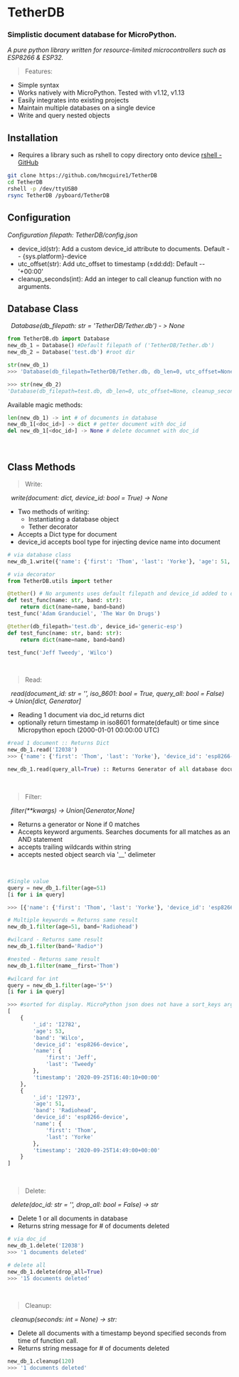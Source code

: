 # TetherDB
### Simplistic document database for MicroPython.
*A pure python library written for resource-limited microcontrollers such as ESP8266 & ESP32.*
<br>

> Features:
- Simple syntax
- Works natively with MicroPython. Tested with v1.12, v1.13
- Easily integrates into existing projects
- Maintain multiple databases on a single device
- Write and query nested objects

Installation
---
- Requires a library such as rshell to copy directory onto device
[rshell - GitHub](https://github.com/dhylands/rshell)

```sh
git clone https://github.com/hmcguire1/TetherDB
cd TetherDB
rshell -p /dev/ttyUSB0
rsync TetherDB /pyboard/TetherDB
```
Configuration
---
*Configuration filepath: TetherDB/config.json*
- device_id(str): Add a custom device_id attribute to documents. Default -- {sys.platform}-device
- utc_offset(str): Add utc_offset to timestamp (&#177;dd:dd): Default -- '+00:00'
- cleanup_seconds(int): Add an integer to call cleanup function with no arguments.

Database Class
---
&nbsp;&nbsp;*Database(db_filepath: str = 'TetherDB/Tether.db') - > None*

```python
from TetherDB.db import Database
new_db_1 = Database() #Default filepath of ('TetherDB/Tether.db')
new_db_2 = Database('test.db') #root dir

str(new_db_1)
>>> 'Database(db_filepath=TetherDB/Tether.db, db_len=0, utc_offset=None, cleanup_seconds=None)'

>>> str(new_db_2)
'Database(db_filepath=test.db, db_len=0, utc_offset=None, cleanup_seconds=None)'
```
Available magic methods:
```python
len(new_db_1) -> int # of documents in database
new_db_1[<doc_id>] -> dict # getter document with doc_id
del new_db_1[<doc_id>] -> None # delete documnet with doc_id
```
<br>

Class Methods
---

> Write:

&nbsp;&nbsp;*write(document: dict, device_id: bool = True) → None*

- Two methods of writing:
    - Instantiating a database object
    - Tether decorator 
- Accepts a Dict type for document
- device_id accepts bool type for injecting device name into document

```python
# via database class
new_db_1.write({'name': {'first': 'Thom', 'last': 'Yorke'}, 'age': 51, 'band': 'Radiohead'})

# via decorator
from TetherDB.utils import tether

@tether() # No arguments uses default filepath and device_id added to documents
def test_func(name: str, band: str):
    return dict(name=name, band=band)
test_func('Adam Granduciel', 'The War On Drugs')

@tether(db_filepath='test.db', device_id='generic-esp')
def test_func(name: str, band: str):
    return dict(name=name, band=band)

test_func('Jeff Tweedy', 'Wilco')
```
<br>

> Read:

&nbsp;&nbsp;*read(document_id: str = '', iso_8601: bool = True, query_all: bool = False) → Union[dict, Generator]*

- Reading 1 document via doc_id returns dict
- optionally return timestamp in iso8601 formate(default) or time since Micropython epoch
(2000-01-01 00:00:00 UTC)

```python
#read 1 document :: Returns Dict
new_db_1.read('I2038')
>>> {'name': {'first': 'Thom', 'last': 'Yorke'}, 'device_id': 'esp8266-device', 'timestamp': '2020-09-25T14:49:00-06:00', 'id': 'I2973', 'band': 'Radiohead', 'age': 51}

new_db_1.read(query_all=True) :: Returns Generator of all database documents
```
<br>

> Filter:

&nbsp;&nbsp;*filter(\*\*kwargs) → Union[Generator,None]*

- Returns a generator or None if 0 matches
- Accepts keyword arguments. Searches documents for all matches as an AND statement
- accepts trailing wildcards within string
- accepts nested object search via '__' delimeter
<br>

```python
#Single value
query = new_db_1.filter(age=51)
[i for i in query]

>>> [{'name': {'first': 'Thom', 'last': 'Yorke'}, 'device_id': 'esp8266-device', 'timestamp': '2020-09-25T14:49:00+00:00', '_id': 'I2973', 'band': 'Radiohead', 'age': 51}]

# Multiple keywords = Returns same result
new_db_1.filter(age=51, band='Radiohead')

#wilcard - Returns same result
new_db_1.filter(band='Radio*')

#nested - Returns same result
new_db_1.filter(name__first='Thom')

#wilcard for int
query = new_db_1.filter(age='5*')
[i for i in query]

>>> #sorted for display. MicroPython json does not have a sort_keys argument.
[
    {
		'_id': 'I2782',
		'age': 53,
		'band': 'Wilco',
		'device_id': 'esp8266-device',
		'name': {
			'first': 'Jeff',
			'last': 'Tweedy'
		},
		'timestamp': '2020-09-25T16:40:10+00:00'
	},
	{
		'_id': 'I2973',
		'age': 51,
		'band': 'Radiohead',
		'device_id': 'esp8266-device',
		'name': {
			'first': 'Thom',
			'last': 'Yorke'
		},
		'timestamp': '2020-09-25T14:49:00+00:00'
	}
]
```
<br>

> Delete:

&nbsp;&nbsp;*delete(doc_id: str = '', drop_all: bool = False) → str*

- Delete 1 or all documents in database
- Returns string message for # of documents deleted

```python
# via doc_id
new_db_1.delete('I2038')
>>> '1 documents deleted'

# delete all
new_db_1.delete(drop_all=True)
>>> '15 documents deleted'
```
<br>

> Cleanup:

&nbsp;&nbsp;*cleanup(seconds: int = None) -> str:*

- Delete all documents with a timestamp beyond specified seconds from time of function call.
- Returns string message for # of documents deleted
```python
new_db_1.cleanup(120)
>>> '1 documents deleted'
```